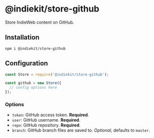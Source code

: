 # @indiekit/store-github

Store IndieWeb content on GitHub.

## Installation

`npm i @indiekit/store-github`

## Configuration

```js
const Store = require('@indiekit/store-github');

const github = new Store({
  // config options here
});
```

### Options

* `token`: GitHub access token. **Required**.
* `user`: GitHub username. **Required**.
* `repo`: GitHub repository. **Required**.
* `branch`: GitHub branch files are saved to. *Optional*, defaults to `master`.
